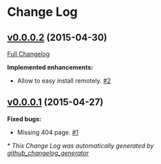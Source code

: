 # Change Log

## [v0.0.0.2](https://github.com/ctubio/ctubio.github.io/tree/v0.0.0.2) (2015-04-30)

[Full Changelog](https://github.com/ctubio/ctubio.github.io/compare/v0.0.0.1...v0.0.0.2)

**Implemented enhancements:**

- Allow to easy install remotely. [\#2](https://github.com/ctubio/ctubio.github.io/issues/2)

## [v0.0.0.1](https://github.com/ctubio/ctubio.github.io/tree/v0.0.0.1) (2015-04-27)

**Fixed bugs:**

- Missing 404 page. [\#1](https://github.com/ctubio/ctubio.github.io/issues/1)



\* *This Change Log was automatically generated by [github_changelog_generator](https://github.com/skywinder/Github-Changelog-Generator)*